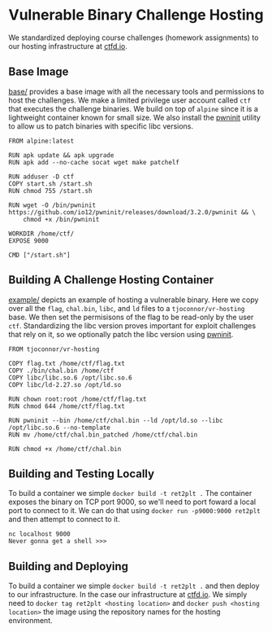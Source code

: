 # Vulnerable Binary Challenge Hosting

We standardized deploying course challenges (homework assignments) to our hosting infrastructure at [ctfd.io](https://ctfd.io). 

## Base Image

[base/](base/) provides a base image with all the necessary tools and permissions to host the challenges. We make a limited privilege user account called ``ctf`` that executes the challenge binaries. We build on top of ``alpine`` since it is a lightweight container known for small size. We also install the [pwninit](https://github.com/io12/pwninit/) utility to allow us to patch binaries with specific libc versions. 

```
FROM alpine:latest

RUN apk update && apk upgrade
RUN apk add --no-cache socat wget make patchelf

RUN adduser -D ctf
COPY start.sh /start.sh
RUN chmod 755 /start.sh

RUN wget -O /bin/pwninit https://github.com/io12/pwninit/releases/download/3.2.0/pwninit && \
    chmod +x /bin/pwninit 

WORKDIR /home/ctf/
EXPOSE 9000

CMD ["/start.sh"]
```

## Building A Challenge Hosting Container

[example/](example/) depicts an example of hosting a vulnerable binary. Here we copy over all the ``flag``, ``chal.bin``, ``libc``, and ``ld`` files to a ``tjoconnor/vr-hosting`` base. We then set the permisisons of the flag to be read-only by the user ``ctf``. Standardizing the libc version proves important for exploit challenges that rely on it, so we optionally patch the libc version using [pwninit](https://github.com/io12/pwninit/). 

```
FROM tjoconnor/vr-hosting

COPY flag.txt /home/ctf/flag.txt
COPY ./bin/chal.bin /home/ctf
COPY libc/libc.so.6 /opt/libc.so.6 
COPY libc/ld-2.27.so /opt/ld.so

RUN chown root:root /home/ctf/flag.txt
RUN chmod 644 /home/ctf/flag.txt

RUN pwninit --bin /home/ctf/chal.bin --ld /opt/ld.so --libc /opt/libc.so.6 --no-template 
RUN mv /home/ctf/chal.bin_patched /home/ctf/chal.bin

RUN chmod +x /home/ctf/chal.bin
```

## Building and Testing Locally

To build a container we simple ``docker build -t ret2plt .``  The container exposes the binary on TCP port 9000, so we'll need to port foward a local port to connect to it. We can do that using ``docker run -p9000:9000 ret2plt`` and then attempt to connect to it.

```
nc localhost 9000
Never gonna get a shell >>> 
```

## Building and Deploying

To build a container we simple ``docker build -t ret2plt .`` and then deploy to our infrastructure. In the case our infrastructure at [ctfd.io](https://ctfd.io). We simply need to ``docker tag ret2plt <hosting location>`` and ``docker push <hosting location>`` the image using the repository names for the hosting environment. 

